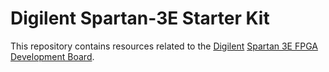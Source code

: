 # Digilent Spartan-3E Starter Kit #

This repository contains resources related to the [Digilent][1a] [Spartan 3E FPGA Development Board][1b].


[1a]:	<https://digilent.com>
[1b]:	<https://digilent.com/reference/programmable-logic/spartan-3e/start>
